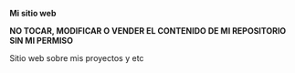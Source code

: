 **Mi sitio web**

**NO TOCAR, MODIFICAR O VENDER EL CONTENIDO DE MI REPOSITORIO SIN MI PERMISO**

Sitio web sobre mis proyectos y etc
